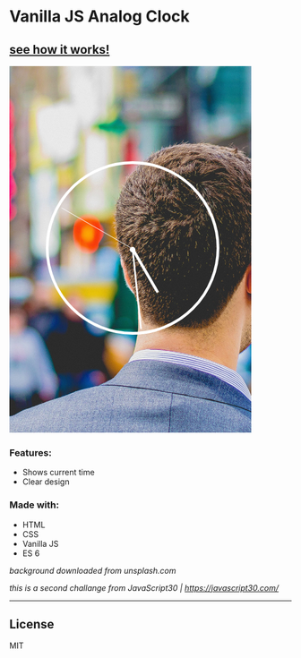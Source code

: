 # Vanilla JS Analog Clock


## [see how it works!](https://mmazurkiewicz.github.io/Vanilla-JS-Analog-Clock)


![](screen.png "Vanilla JS Analog Clock")
### Features:

* Shows current time
* Clear design

### Made with:
* HTML
* CSS
* Vanilla JS
* ES 6

_background downloaded from unsplash.com_

_this is a second challange from JavaScript30 | https://javascript30.com/_
___

License
----

MIT
